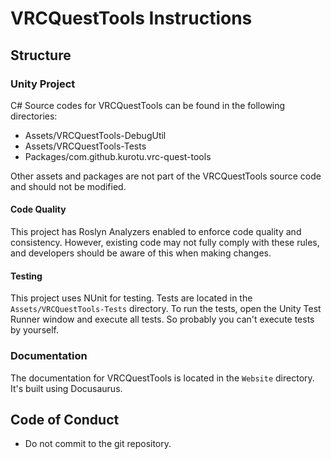 # VRCQuestTools Instructions

## Structure

### Unity Project

C# Source codes for VRCQuestTools can be found in the following directories:

- Assets/VRCQuestTools-DebugUtil
- Assets/VRCQuestTools-Tests
- Packages/com.github.kurotu.vrc-quest-tools

Other assets and packages are not part of the VRCQuestTools source code and should not be modified.

#### Code Quality

This project has Roslyn Analyzers enabled to enforce code quality and consistency.
However, existing code may not fully comply with these rules, and developers should be aware of this when making changes.

#### Testing

This project uses NUnit for testing. Tests are located in the `Assets/VRCQuestTools-Tests` directory.
To run the tests, open the Unity Test Runner window and execute all tests.
So probably you can't execute tests by yourself.

### Documentation

The documentation for VRCQuestTools is located in the `Website` directory.
It's built using Docusaurus.

## Code of Conduct

- Do not commit to the git repository.
